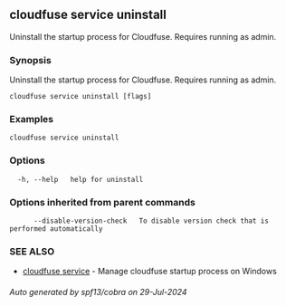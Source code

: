 ## cloudfuse service uninstall

Uninstall the startup process for Cloudfuse. Requires running as admin.

### Synopsis

Uninstall the startup process for Cloudfuse. Requires running as admin.

```
cloudfuse service uninstall [flags]
```

### Examples

```
cloudfuse service uninstall
```

### Options

```
  -h, --help   help for uninstall
```

### Options inherited from parent commands

```
      --disable-version-check   To disable version check that is performed automatically
```

### SEE ALSO

* [cloudfuse service](cloudfuse_service.md)	 - Manage cloudfuse startup process on Windows

###### Auto generated by spf13/cobra on 29-Jul-2024
